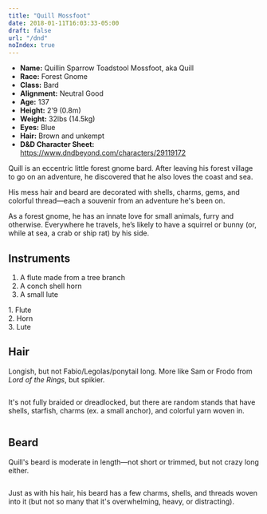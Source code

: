 ```yaml
---
title: "Quill Mossfoot"
date: 2018-01-11T16:03:33-05:00
draft: false
url: "/dnd"
noIndex: true
---
```


- **Name:** Quillin Sparrow Toadstool Mossfoot, aka Quill
- **Race:** Forest Gnome
- **Class:** Bard
- **Alignment:** Neutral Good
- **Age:** 137
- **Height:** 2’9 (0.8m)
- **Weight:** 32lbs (14.5kg)
- **Eyes:** Blue 
- **Hair:** Brown and unkempt
- **D&D Character Sheet:** https://www.dndbeyond.com/characters/29119172

Quill is an eccentric little forest gnome bard. After leaving his forest village to go on an adventure, he discovered that he also loves the coast and sea.

His mess hair and beard are decorated with shells, charms, gems, and colorful thread&mdash;each a souvenir from an adventure he's been on.

As a forest gnome, he has an innate love for small animals, furry and otherwise. Everywhere he travels, he’s likely to have a squirrel or bunny (or, while at sea, a crab or ship rat) by his side.

## Instruments

1. A flute made from a tree branch
2. A conch shell horn
3. A small lute

<div class="row">
	<div class="grid-third margin-bottom">
		<div class="text-muted text-small">1. Flute</div>
		<img alt="" src="/img/dnd/flute.jpg">
	</div>
	<div class="grid-third margin-bottom">
		<div class="text-muted text-small">2. Horn</div>
		<img alt="" src="/img/dnd/conch-horn.jpg">
	</div>
	<div class="grid-third margin-bottom">
		<div class="text-muted text-small">3. Lute</div>
		<img alt="" src="/img/dnd/lute.jpg">
	</div>
</div>


## Hair

Longish, but not Fabio/Legolas/ponytail long. More like Sam or Frodo from *Lord of the Rings*, but spikier.

<div class="row">
	<div class="grid-third margin-bottom">
		<img alt="" src="/img/dnd/hair3.jpg">
	</div>
	<div class="grid-third margin-bottom">
		<img alt="" src="/img/dnd/hair1.jpg">
	</div>
	<div class="grid-third margin-bottom">
		<img alt="" src="/img/dnd/hair4.jpg">
	</div>
</div>

It's not fully braided or dreadlocked, but there are random stands that have shells, starfish, charms (ex. a small anchor), and colorful yarn woven in.

<div class="row">
	<div class="grid-third margin-bottom">
		<img alt="" src="/img/dnd/hair-charms-1.jpg">
	</div>
	<div class="grid-third margin-bottom">
		<img alt="" src="/img/dnd/hair-charms-5.jpg">
	</div>
	<div class="grid-third margin-bottom">
		<img alt="" src="/img/dnd/hair-charms-3.jpg">
	</div>
</div>


## Beard

Quill's beard is moderate in length&mdash;not short or trimmed, but not crazy long either.

<div class="row">
	<div class="grid-third margin-bottom">
		<img alt="" src="/img/dnd/beard1.jpg">
	</div>
	<div class="grid-third margin-bottom">
		<img alt="" src="/img/dnd/beard2.jpg">
	</div>
	<div class="grid-third margin-bottom">
		<img alt="" src="/img/dnd/beard3.jpg">
	</div>
</div>

Just as with his hair, his beard has a few charms, shells, and threads woven into it (but not so many that it's overwhelming, heavy, or distracting).

<div class="row">
	<div class="grid-third margin-bottom">
		<img alt="" src="/img/dnd/beard-charms-2.jpg">
	</div>
	<div class="grid-third margin-bottom">
		<img alt="" src="/img/dnd/beard-charms-3.jpg">
	</div>
	<div class="grid-third margin-bottom">
		<img alt="" src="/img/dnd/beard-charms-1.jpg">
	</div>
</div>